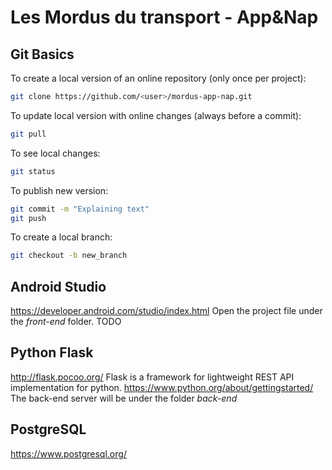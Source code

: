 # Les Mordus du transport - App&Nap



## Git Basics

To create a local version of an online repository (only once per project):
```bash
git clone https://github.com/<user>/mordus-app-nap.git
```
To update local version with online changes (always before a commit):
```bash
git pull
```
To see local changes:
```bash
git status
```
To publish new version:
```bash
git commit -m "Explaining text"
git push
```
To create a local branch:
```bash
git checkout -b new_branch
```



## Android Studio
https://developer.android.com/studio/index.html
Open the project file under the *front-end* folder.
TODO
## Python Flask
http://flask.pocoo.org/
Flask is a framework for lightweight REST API implementation for python.
https://www.python.org/about/gettingstarted/
The back-end server will be under the folder *back-end*
## PostgreSQL
https://www.postgresql.org/
